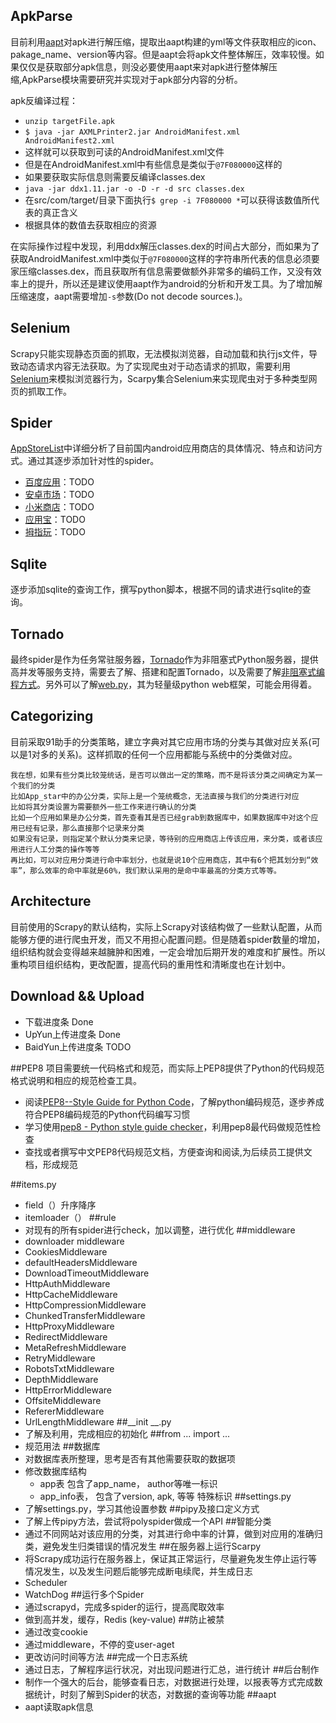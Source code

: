 ## ApkParse
目前利用[aapt]对apk进行解压缩，提取出aapt构建的yml等文件获取相应的icon、pakage_name、version等内容。但是aapt会将apk文件整体解压，效率较慢。如果仅仅是获取部分apk信息，则没必要使用aapt来对apk进行整体解压缩,ApkParse模块需要研究并实现对于apk部分内容的分析。

apk反编译过程：

*	`unzip targetFile.apk`
*	`$ java -jar AXMLPrinter2.jar AndroidManifest.xml AndroidManifest2.xml`
*	这样就可以获取到可读的AndroidManifest.xml文件
*	但是在AndroidManifest.xml中有些信息是类似于`@7F080000`这样的
*	如果要获取实际信息则需要反编译classes.dex
*	`java -jar ddx1.11.jar -o -D -r -d src classes.dex`
*	在src/com/target/目录下面执行`$ grep -i 7F080000 *`可以获得该数值所代表的真正含义
*	根据具体的数值去获取相应的资源

在实际操作过程中发现，利用ddx解压classes.dex的时间占大部分，而如果为了获取AndroidManifest.xml中类似于`@7F080000`这样的字符串所代表的信息必须要家压缩classes.dex，而且获取所有信息需要做额外非常多的编码工作，又没有效率上的提升，所以还是建议使用aapt作为android的分析和开发工具。为了增加解压缩速度，aapt需要增加`-s`参数(Do not decode sources.)。


## Selenium
Scrapy只能实现静态页面的抓取，无法模拟浏览器，自动加载和执行js文件，导致动态请求内容无法获取。为了实现爬虫对于动态请求的抓取，需要利用[Selenium]来模拟浏览器行为，Scarpy集合Selenium来实现爬虫对于多种类型网页的抓取工作。
## Spider
[AppStoreList]中详细分析了目前国内android应用商店的具体情况、特点和访问方式。通过其逐步添加针对性的spider。

*   [百度应用]：TODO
*   [安卓市场]：TODO
*   [小米商店]：TODO
*   [应用宝]：TODO
*   [拇指玩]：TODO

## Sqlite
逐步添加sqlite的查询工作，撰写python脚本，根据不同的请求进行sqlite的查询。
## Tornado
最终spider是作为任务常驻服务器，[Tornado]作为非阻塞式Python服务器，提供高并发等服务支持，需要去了解、搭建和配置Tornado，以及需要了解[非阻塞式编程方式]。另外可以了解[web.py]，其为轻量级python web框架，可能会用得着。
## Categorizing
目前采取91助手的分类策略，建立字典对其它应用市场的分类与其做对应关系(可以是1对多的关系)。这样抓取的任何一个应用都能与系统中的分类做对应。

    我在想，如果有些分类比较笼统话，是否可以做出一定的策略，而不是将该分类之间确定为某一个我们的分类
    比如App_star中的办公分类，实际上是一个笼统概念，无法直接与我们的分类进行对应
    比如将其分类设置为需要额外一些工作来进行确认的分类
    比如一个应用如果是办公分类，首先查看其是否已经grab到数据库中，如果数据库中对这个应用已经有记录，那么直接那个记录来分类
    如果没有记录，则指定某个默认分类来记录，等待别的应用商店上传该应用，来分类，或者该应用进行人工分类的操作等等
    再比如，可以对应用分类进行命中率划分，也就是说10个应用商店，其中有6个把其划分到“效率”，那么效率的命中率就是60%，我们默认采用的是命中率最高的分类方式等等。

## Architecture
目前使用的Scrapy的默认结构，实际上Scrapy对该结构做了一些默认配置，从而能够方便的进行爬虫开发，而又不用担心配置问题。但是随着spider数量的增加，组织结构就会变得越来越臃肿和困难，一定会增加后期开发的难度和扩展性。所以重构项目组织结构，更改配置，提高代码的重用性和清晰度也在计划中。
## Download && Upload

*   下载进度条          Done
*   UpYun上传进度条     Done
*   BaidYun上传进度条   TODO

##PEP8
项目需要统一代码格式和规范，而实际上PEP8提供了Python的代码规范格式说明和相应的规范检查工具。

*	阅读[PEP8--Style Guide for Python Code]，了解python编码规范，逐步养成符合PEP8编码规范的Python代码编写习惯
*	学习使用[pep8 - Python style guide checker]，利用pep8最代码做规范性检查
*	查找或者撰写中文PEP8代码规范文档，方便查询和阅读,为后续员工提供文档，形成规范

##items.py
*	field（）升序降序
*	itemloader（）
##rule
*	对现有的所有spider进行check，加以调整，进行优化
##middleware
*	downloader middleware
*	CookiesMiddleware
*	defaultHeadersMiddleware
*	DownloadTimeoutMiddleware
*	HttpAuthMiddleware
*	HttpCacheMiddleware
*	HttpCompressionMiddleware
*	ChunkedTransferMiddleware
*	HttpProxyMiddleware
*	RedirectMiddleware
*	MetaRefreshMiddleware
*	RetryMiddleware
*	RobotsTxtMiddleware
*	DepthMiddleware
*	HttpErrorMiddleware
*	OffsiteMiddleware
*	RefererMiddleware
*	UrlLengthMiddleware
##__init __.py
* 了解及利用，完成相应的初始化
##from ... import ...
*	规范用法
##数据库
*	对数据库表所整理，思考是否有其他需要获取的数据项
*	修改数据库结构
	*	app表	包含了app_name， author等唯一标识
	*	app_info表， 包含了version, apk, 等等 特殊标识
##settings.py
*	了解settings.py，学习其他设置参数
##pipy及接口定义方式
*	了解上传pipy方法，尝试将polyspider做成一个API
##智能分类
* 	通过不同网站对该应用的分类，对其进行命中率的计算，做到对应用的准确归类，避免发生归类错误的情况发生
##在服务器上运行Scarpy
* 	将Scrapy成功运行在服务器上，保证其正常运行，尽量避免发生停止运行等情况发生，以及发生问题后能够完成断电续爬，并生成日志
* 	Scheduler
* 	WatchDog
##运行多个Spider
* 	通过scrapyd，完成多spider的运行，提高爬取效率
* 	做到高并发，缓存，Redis (key-value)
##防止被禁
* 	通过改变cookie
* 	通过middleware，不停的变user-aget
* 	更改访问时间等方法
##完成一个日志系统
* 	通过日志，了解程序运行状况，对出现问题进行汇总，进行统计
##后台制作
* 	制作一个强大的后台，能够查看日志，对数据进行处理，以报表等方式完成数据统计，时刻了解到Spider的状态，对数据的查询等功能
##aapt
*	aapt读取apk信息

[aapt]:https://code.google.com/p/android-apktool/
[Selenium]:http://www.seleniumhq.org/
[非阻塞式编程方式]:http://cnodejs.org/topic/4f50dd9798766f5a610b808a
[Tornado]:http://www.tornadoweb.org/en/stable/
[AppStoreList]:https://github.com/wh1100717/PolySpider/blob/master/APP_STORE_LIST.md
[web.py]:http://webpy.org/

[小米商店]:http://app.xiaomi.com/
[天翼空间]:http://www.189store.com/soft.html
[移动应用商店]:http://mm.10086.cn/
[沃商店]:http://store.wo.com.cn/
[应用宝]:http://android.myapp.com/
[91助手]:http://apk.91.com/
[百度应用]:http://as.baidu.com/
[机锋市场]:http://apk.gfan.com/
[360手机助手]:http://zhushou.360.cn/
[智汇云应用市场]:http://app.vmall.com/
[木蚂蚁应用市场]:http://www.mumayi.com/
[安卓市场]:http://apk.hiapk.com/
[拇指玩]:http://www.muzhiwan.com/
[Google Play]:https://play.google.com/store

[PEP8--Style Guide for Python Code]:http://www.python.org/dev/peps/pep-0008/
[pep8 - Python style guide checker]:https://pypi.python.org/pypi/pep8
